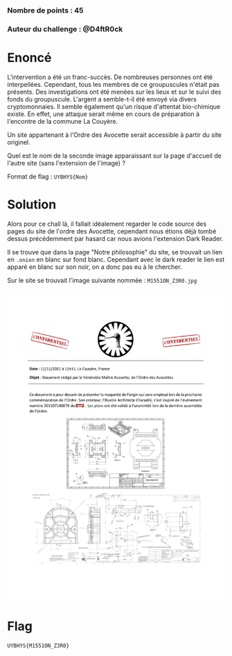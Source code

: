### Nombre de points : 45

### Auteur du challenge : @D4ftR0ck

# Enoncé
L'intervention a été un franc-succès. De nombreuses personnes ont été interpellées. Cependant, tous les membres de ce groupuscules n'était pas présents. Des investigations ont été menées sur les lieux et sur le suivi des fonds du groupuscule. L'argent a semble-t-il été envoyé via divers cryptomonnaies. Il semble également qu'un risque d'attentat bio-chimique existe. En effet, une attaque serait même en cours de préparation à l'encontre de la commune La Couyère.

Un site appartenant à l'Ordre des Avocette serait accessible à partir du site originel.

Quel est le nom de la seconde image apparaissant sur la page d'accueil de l'autre site (sans l'extension de l'image) ?

Format de flag : `UYBHYS{Nom}`

# Solution

Alors pour ce chall là, il fallait idéalement regarder le code source des pages du site de l'ordre des Avocette, cependant nous étions déjà tombé dessus précédemment par hasard car nous avions l'extension Dark Reader.

Il se trouve que dans la page "Notre philosophie" du site, se trouvait un lien en `.onion` en blanc sur fond blanc. Cependant avec le dark reader le lien est apparé en blanc sur son noir, on a donc pas eu à le chercher.

Sur le site se trouvait l'image suivante nommée : `M1551ON_Z3R0.jpg`

![Confidentiel](./Fichiers/CU1CU1_1.png)

# Flag

`UYBHYS{M1551ON_Z3R0}`